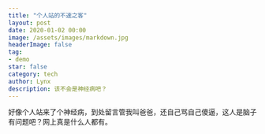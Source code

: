 ```yaml
---
title: "个人站的不速之客"
layout: post
date: 2020-01-02 00:00
image: /assets/images/markdown.jpg
headerImage: false
tag:
- demo
star: false
category: tech
author: Lynx
description: 该不会是神经病吧？
---
```




好像个人站来了个神经病，到处留言管我叫爸爸，还自己骂自己傻逼，这人是脑子有问题吧？网上真是什么人都有。

